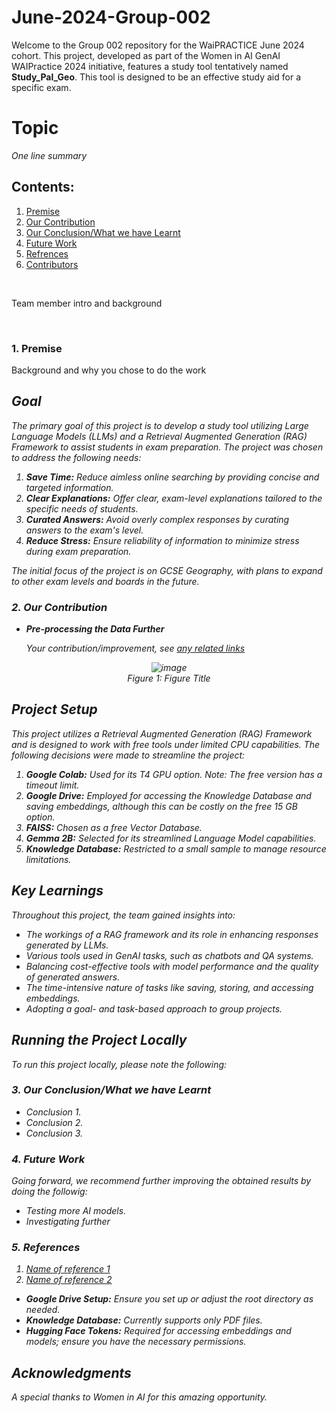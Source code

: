 # June-2024-Group-002
Welcome to the Group 002 repository for the WaiPRACTICE June 2024 cohort. This project, developed as part of the Women in AI GenAI WAIPractice 2024 initiative, features a study tool tentatively named **Study_Pal_Geo**. This tool is designed to be an effective study aid for a specific exam.

<h1> Topic</h1>
<em>One line summary</em>

## Contents:
1. [Premise](#pre)<br/>
2. [Our Contribution](#our)<br/>
3. [Our Conclusion/What we have Learnt](#con)<br/>
4. [Future Work](#fw)<br/>
5. [Refrences](#ref)<br/>
6. [Contributors](#contributor)<br/>

<br/>
<p>Team member intro and background</p><br/>

### <a name="pre">1. Premise</a>
Background and why you chose to do the work <em><br/>
## Goal

The primary goal of this project is to develop a study tool utilizing Large Language Models (LLMs) and a Retrieval Augmented Generation (RAG) Framework to assist students in exam preparation. The project was chosen to address the following needs:

1. **Save Time:** Reduce aimless online searching by providing concise and targeted information.
2. **Clear Explanations:** Offer clear, exam-level explanations tailored to the specific needs of students.
3. **Curated Answers:** Avoid overly complex responses by curating answers to the exam's level.
4. **Reduce Stress:** Ensure reliability of information to minimize stress during exam preparation.

The initial focus of the project is on GCSE Geography, with plans to expand to other exam levels and boards in the future.
### <a name="our">2. Our Contribution</a>
<ul>
 <li><b>Pre-processing the Data Further</b></li>
 <p>Your contribution/improvement, see <a href="https://www.google.com">any related links</a></p>
</ul>
 <p align="center">
 <img src="https://user-images.githubusercontent.com/69084008/95680839-409dfc80-0bd4-11eb-9dd7-3cf5567a2786.png" alt="image"/>
 <br/>
    <em>Figure 1: Figure Title</em>
 </p>


## Project Setup

This project utilizes a Retrieval Augmented Generation (RAG) Framework and is designed to work with free tools under limited CPU capabilities. The following decisions were made to streamline the project:

1. **Google Colab:** Used for its T4 GPU option. Note: The free version has a timeout limit.
2. **Google Drive:** Employed for accessing the Knowledge Database and saving embeddings, although this can be costly on the free 15 GB option.
3. **FAISS:** Chosen as a free Vector Database.
4. **Gemma 2B:** Selected for its streamlined Language Model capabilities.
5. **Knowledge Database:** Restricted to a small sample to manage resource limitations.

## Key Learnings

Throughout this project, the team gained insights into:

- The workings of a RAG framework and its role in enhancing responses generated by LLMs.
- Various tools used in GenAI tasks, such as chatbots and QA systems.
- Balancing cost-effective tools with model performance and the quality of generated answers.
- The time-intensive nature of tasks like saving, storing, and accessing embeddings.
- Adopting a goal- and task-based approach to group projects.

## Running the Project Locally

To run this project locally, please note the following:

### <a name="con"> 3. Our Conclusion/What we have Learnt</a>
<ul>
 <li>Conclusion 1.</li>
 <li>Conclusion 2.</li>
 <li>Conclusion 3.</li>
</ul>

### <a name="fw">4. Future Work</a>
<p>Going forward, we recommend further improving the obtained results by doing the followig:</p>
<ul>
 <li>Testing more AI models.</li>
 <li>Investigating further</li>
</ul>

### <a name="ref">5. References</a>
<ol>
  <li><a href="https://google.com">Name of reference 1</a></li>
  <li><a href="https://google.com">Name of reference 2</a></li>
</ol>



- **Google Drive Setup:** Ensure you set up or adjust the root directory as needed.
- **Knowledge Database:** Currently supports only PDF files.
- **Hugging Face Tokens:** Required for accessing embeddings and models; ensure you have the necessary permissions.

## Acknowledgments

A special thanks to Women in AI for this amazing opportunity.
